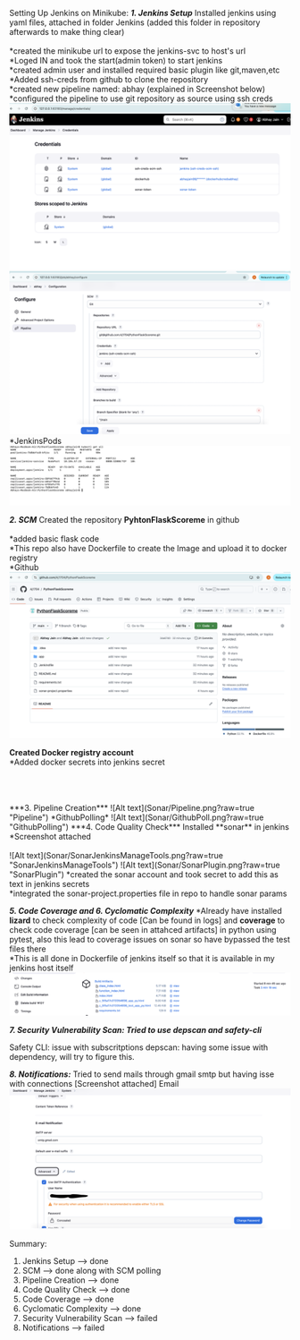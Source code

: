 Setting Up Jenkins on Minikube:
***1. Jenkins Setup***
Installed jenkins using yaml files, attached in folder Jenkins (added this folder in repository afterwards to make thing clear) <br />
<br />
  *created the minikube url to expose the jenkins-svc to host's url <br />
  *Loged IN and took the start(admin token) to start jenkins <br />
  *created admin user and installed required basic plugin like git,maven,etc <br />
  *Added ssh-creds from github to clone the repository <br />
  *created new pipeline named: abhay (explained in Screenshot below)<br />
  *configured the pipeline to use git repository as source using ssh creds<br />
  ![Alt text](Sonar/Credentials.png?raw=true "Credentials Jenkins")
<br />
![Alt text](Sonar/JenkinsGitPipeline.png?raw=true "Git Pipeline Config")
*JenkinsPods
![Alt text](Sonar/JenkinsPods.png?raw=true "JenkinsPods")

***2. SCM***
Created the repository **PyhtonFlaskScoreme** in github<br />
<br />
  *added basic flask code<br />
  *This repo also have Dockerfile to create the Image and upload it to docker registry<br />
*Github
![Alt text](Sonar/Github.png?raw=true "Github")

**Created Docker registry account<br />**
  *Added docker secrets into jenkins secret <br />
  
<br />
<br />
<br />
***3. Pipeline Creation***
![Alt text](Sonar/Pipeline.png?raw=true "Pipeline")
*GithubPolling*
![Alt text](Sonar/GithubPoll.png?raw=true "GithubPolling")
***4. Code Quality Check***
Installed **sonar** in jenkins<br />
  *Screenshot attached<br />
  <br />
![Alt text](Sonar/SonarJenkinsManageTools.png?raw=true "SonarJenkinsManageTools")
![Alt text](Sonar/SonarPlugin.png?raw=true "SonarPlugin")
  *created the sonar account and took secret to add this as text in jenkins secrets<br />
  *integrated the sonar-project.properties file in repo to handle sonar params<br />

 
***5. Code Coverage and 6. Cyclomatic Complexity***
*Already have installed **lizard** to check complexity of code [Can be found in logs] and **coverage** to check code coverage [can be seen in attahced artifacts] in python using pytest, also this lead to coverage issues on sonar so have bypassed the test files there<br />
*This is all done in Dockerfile of jenkins itself so that it is available in my jenkins host itself<br />
![Alt text](Sonar/Artifacts.png?raw=true "Artifacts")


***7. Security Vulnerability Scan: Tried to use depscan and safety-cli***

Safety CLI: issue with subscritptions
depscan: having some issue with dependency, will try to figure this.

 ***8. Notifications:*** 
 Tried to send mails through gmail smtp but having isse with connections [Screenshot attached]
  Email 
  ![Alt text](Sonar/EmailSetup.png?raw=true "Email Setup")

Summary:

1. Jenkins Setup --> done
2. SCM --> done along with SCM polling
3. Pipeline Creation --> done
4. Code Quality Check --> done 
5. Code Coverage --> done
6. Cyclomatic Complexity --> done
7. Security Vulnerability Scan --> failed
8. Notifications --> failed

